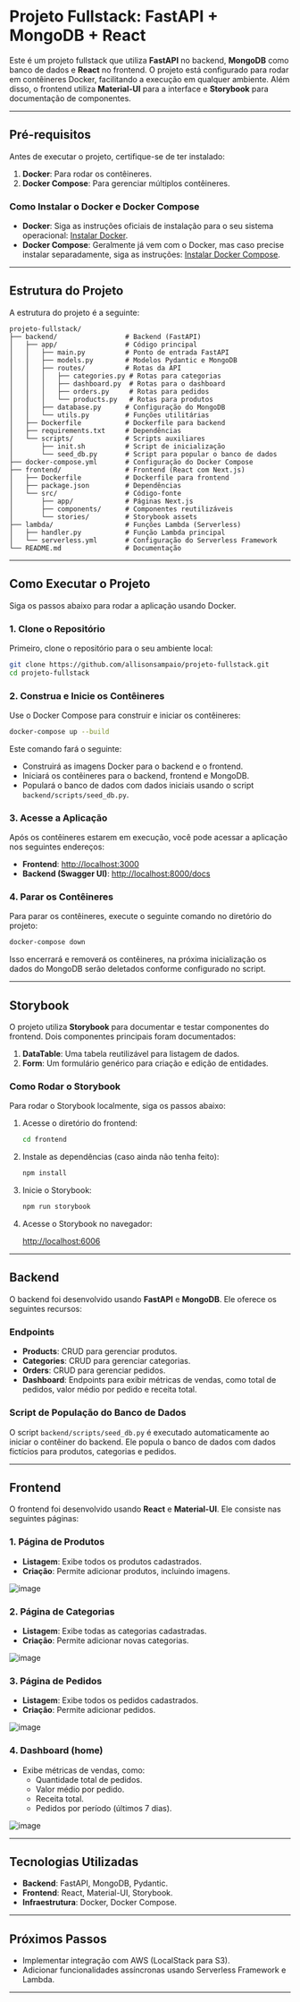 # Projeto Fullstack: FastAPI + MongoDB + React

Este é um projeto fullstack que utiliza **FastAPI** no backend, **MongoDB** como banco de dados e **React** no frontend. O projeto está configurado para rodar em contêineres Docker, facilitando a execução em qualquer ambiente. Além disso, o frontend utiliza **Material-UI** para a interface e **Storybook** para documentação de componentes.

---

## Pré-requisitos

Antes de executar o projeto, certifique-se de ter instalado:

1. **Docker**: Para rodar os contêineres.
2. **Docker Compose**: Para gerenciar múltiplos contêineres.

### Como Instalar o Docker e Docker Compose

- **Docker**: Siga as instruções oficiais de instalação para o seu sistema operacional: [Instalar Docker](https://docs.docker.com/get-docker/).
- **Docker Compose**: Geralmente já vem com o Docker, mas caso precise instalar separadamente, siga as instruções: [Instalar Docker Compose](https://docs.docker.com/compose/install/).

---

## Estrutura do Projeto

A estrutura do projeto é a seguinte:

```
projeto-fullstack/
├── backend/                 # Backend (FastAPI)
│   ├── app/                 # Código principal
│   │   ├── main.py          # Ponto de entrada FastAPI
│   │   ├── models.py        # Modelos Pydantic e MongoDB
│   │   ├── routes/          # Rotas da API
│   │   │   ├── categories.py # Rotas para categorias
│   │   │   ├── dashboard.py  # Rotas para o dashboard
│   │   │   ├── orders.py     # Rotas para pedidos
│   │   │   └── products.py   # Rotas para produtos
│   │   ├── database.py      # Configuração do MongoDB
│   │   └── utils.py         # Funções utilitárias
│   ├── Dockerfile           # Dockerfile para backend
│   ├── requirements.txt     # Dependências
│   └── scripts/             # Scripts auxiliares
│       ├── init.sh          # Script de inicialização
│       └── seed_db.py       # Script para popular o banco de dados
├── docker-compose.yml       # Configuração do Docker Compose
├── frontend/                # Frontend (React com Next.js)
│   ├── Dockerfile           # Dockerfile para frontend
│   ├── package.json         # Dependências
│   └── src/                 # Código-fonte
│       ├── app/             # Páginas Next.js
│       ├── components/      # Componentes reutilizáveis
│       └── stories/         # Storybook assets
├── lambda/                  # Funções Lambda (Serverless)
│   ├── handler.py           # Função Lambda principal
│   └── serverless.yml       # Configuração do Serverless Framework
└── README.md                # Documentação
```

---

## Como Executar o Projeto

Siga os passos abaixo para rodar a aplicação usando Docker.

### 1. Clone o Repositório

Primeiro, clone o repositório para o seu ambiente local:

```bash
git clone https://github.com/allisonsampaio/projeto-fullstack.git
cd projeto-fullstack
```

### 2. Construa e Inicie os Contêineres

Use o Docker Compose para construir e iniciar os contêineres:

```bash
docker-compose up --build
```

Este comando fará o seguinte:

- Construirá as imagens Docker para o backend e o frontend.
- Iniciará os contêineres para o backend, frontend e MongoDB.
- Populará o banco de dados com dados iniciais usando o script `backend/scripts/seed_db.py`.

### 3. Acesse a Aplicação

Após os contêineres estarem em execução, você pode acessar a aplicação nos seguintes endereços:

- **Frontend**: [http://localhost:3000](http://localhost:3000)
- **Backend (Swagger UI)**: [http://localhost:8000/docs](http://localhost:8000/docs)

### 4. Parar os Contêineres

Para parar os contêineres, execute o seguinte comando no diretório do projeto:

```bash
docker-compose down
```

Isso encerrará e removerá os contêineres, na próxima inicialização os dados do MongoDB serão deletados conforme configurado no script.

---

## Storybook

O projeto utiliza **Storybook** para documentar e testar componentes do frontend. Dois componentes principais foram documentados:

1. **DataTable**: Uma tabela reutilizável para listagem de dados.
2. **Form**: Um formulário genérico para criação e edição de entidades.

### Como Rodar o Storybook

Para rodar o Storybook localmente, siga os passos abaixo:

1. Acesse o diretório do frontend:

   ```bash
   cd frontend
   ```

2. Instale as dependências (caso ainda não tenha feito):

   ```bash
   npm install
   ```

3. Inicie o Storybook:

   ```bash
   npm run storybook
   ```

4. Acesse o Storybook no navegador:

   [http://localhost:6006](http://localhost:6006)

---

## Backend

O backend foi desenvolvido usando **FastAPI** e **MongoDB**. Ele oferece os seguintes recursos:

### Endpoints

- **Products**: CRUD para gerenciar produtos.
- **Categories**: CRUD para gerenciar categorias.
- **Orders**: CRUD para gerenciar pedidos.
- **Dashboard**: Endpoints para exibir métricas de vendas, como total de pedidos, valor médio por pedido e receita total.

### Script de População do Banco de Dados

O script `backend/scripts/seed_db.py` é executado automaticamente ao iniciar o contêiner do backend. Ele popula o banco de dados com dados fictícios para produtos, categorias e pedidos.

---

## Frontend

O frontend foi desenvolvido usando **React** e **Material-UI**. Ele consiste nas seguintes páginas:

### 1. Página de Produtos

- **Listagem**: Exibe todos os produtos cadastrados.
- **Criação**: Permite adicionar produtos, incluindo imagens.
  
![image](https://github.com/user-attachments/assets/23630c7b-de59-4d0e-bec5-1d754c6cef77)

### 2. Página de Categorias

- **Listagem**: Exibe todas as categorias cadastradas.
- **Criação**: Permite adicionar novas categorias.

![image](https://github.com/user-attachments/assets/38b256db-6fd8-483e-bfdf-5b2085ede885)

### 3. Página de Pedidos

- **Listagem**: Exibe todos os pedidos cadastrados.
- **Criação**: Permite adicionar pedidos.

![image](https://github.com/user-attachments/assets/9ace3576-cf6f-4b1f-aa89-094bef40e6cb)

### 4. Dashboard (home)

- Exibe métricas de vendas, como:
  - Quantidade total de pedidos.
  - Valor médio por pedido.
  - Receita total.
  - Pedidos por período (últimos 7 dias).

![image](https://github.com/user-attachments/assets/58cb8dbf-147b-400a-8933-bb8e0a46c459)

---

## Tecnologias Utilizadas

- **Backend**: FastAPI, MongoDB, Pydantic.
- **Frontend**: React, Material-UI, Storybook.
- **Infraestrutura**: Docker, Docker Compose.

---

## Próximos Passos

- Implementar integração com AWS (LocalStack para S3).
- Adicionar funcionalidades assíncronas usando Serverless Framework e Lambda.

---
